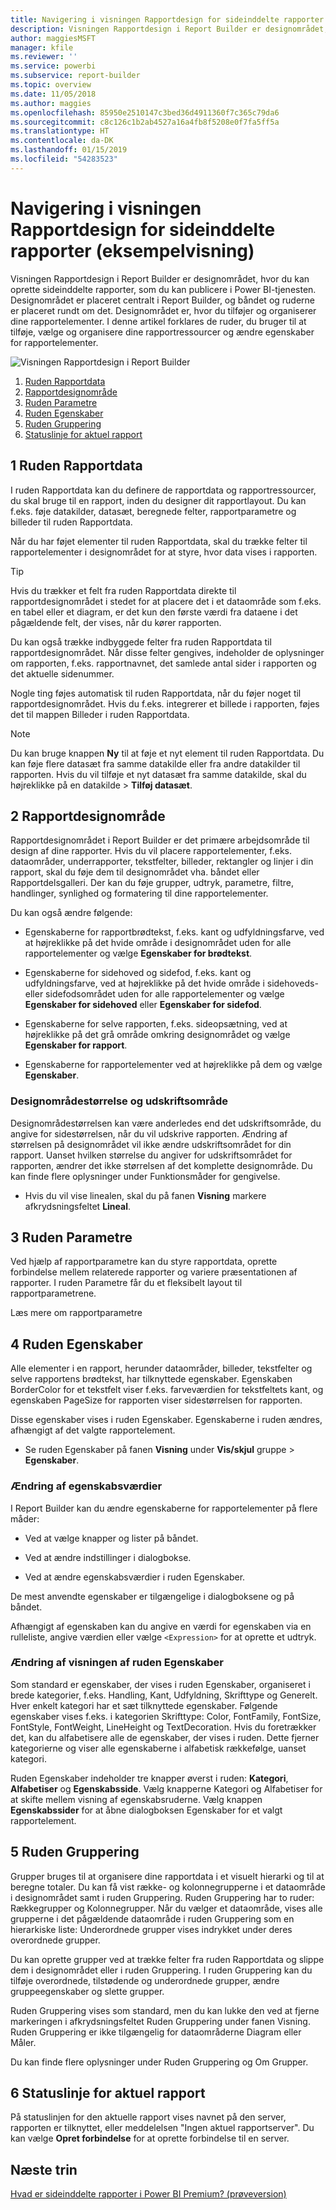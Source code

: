 ```yaml
---
title: Navigering i visningen Rapportdesign for sideinddelte rapporter (eksempelvisning)
description: Visningen Rapportdesign i Report Builder er designområdet, hvor du kan oprette sideinddelte rapporter, som du kan publicere i Power BI-tjenesten.
author: maggiesMSFT
manager: kfile
ms.reviewer: ''
ms.service: powerbi
ms.subservice: report-builder
ms.topic: overview
ms.date: 11/05/2018
ms.author: maggies
ms.openlocfilehash: 85950e2510147c3bed36d4911360f7c365c79da6
ms.sourcegitcommit: c8c126c1b2ab4527a16a4fb8f5208e0f7fa5ff5a
ms.translationtype: HT
ms.contentlocale: da-DK
ms.lasthandoff: 01/15/2019
ms.locfileid: "54283523"
---
```

# <a name="getting-around-in-report-design-view-for-paginated-reports-preview"></a>Navigering i visningen Rapportdesign for sideinddelte rapporter (eksempelvisning)

Visningen Rapportdesign i Report Builder er designområdet, hvor du kan oprette sideinddelte rapporter, som du kan publicere i Power BI-tjenesten. Designområdet er placeret centralt i Report Builder, og båndet og ruderne er placeret rundt om det. Designområdet er, hvor du tilføjer og organiserer dine rapportelementer. I denne artikel forklares de ruder, du bruger til at tilføje, vælge og organisere dine rapportressourcer og ændre egenskaber for rapportelementer.  

![Visningen Rapportdesign i Report Builder](media/paginated-reports-report-design-view/power-bi-paginated-report-design-view.png)

1.  [Ruden Rapportdata](#report-data-pane) 
2.  [Rapportdesignområde](#report-design-surface)  
3.  [Ruden Parametre](#parameters-pane) 
4.  [Ruden Egenskaber](#properties-pane) 
5.  [Ruden Gruppering](#grouping-pane) 
6.  [Statuslinje for aktuel rapport](#current-report-status-bar)  
  
## <a name="1-report-data-pane"></a>1 Ruden Rapportdata  
 I ruden Rapportdata kan du definere de rapportdata og rapportressourcer, du skal bruge til en rapport, inden du designer dit rapportlayout. Du kan f.eks. føje datakilder, datasæt, beregnede felter, rapportparametre og billeder til ruden Rapportdata.  
  
 Når du har føjet elementer til ruden Rapportdata, skal du trække felter til rapportelementer i designområdet for at styre, hvor data vises i rapporten.  
  
> [!TIP]  
>  Hvis du trækker et felt fra ruden Rapportdata direkte til rapportdesignområdet i stedet for at placere det i et dataområde som f.eks. en tabel eller et diagram, er det kun den første værdi fra dataene i det pågældende felt, der vises, når du kører rapporten.  
  
 Du kan også trække indbyggede felter fra ruden Rapportdata til rapportdesignområdet. Når disse felter gengives, indeholder de oplysninger om rapporten, f.eks. rapportnavnet, det samlede antal sider i rapporten og det aktuelle sidenummer.  
  
 Nogle ting føjes automatisk til ruden Rapportdata, når du føjer noget til rapportdesignområdet. Hvis du f.eks. integrerer et billede i rapporten, føjes det til mappen Billeder i ruden Rapportdata.  
  
> [!NOTE]  
>  Du kan bruge knappen **Ny** til at føje et nyt element til ruden Rapportdata. Du kan føje flere datasæt fra samme datakilde eller fra andre datakilder til rapporten. Hvis du vil tilføje et nyt datasæt fra samme datakilde, skal du højreklikke på en datakilde > **Tilføj datasæt**.  
  
## <a name="2-report-design-surface"></a>2 Rapportdesignområde  
 Rapportdesignområdet i Report Builder er det primære arbejdsområde til design af dine rapporter. Hvis du vil placere rapportelementer, f.eks. dataområder, underrapporter, tekstfelter, billeder, rektangler og linjer i din rapport, skal du føje dem til designområdet vha. båndet eller Rapportdelsgalleri. Der kan du føje grupper, udtryk, parametre, filtre, handlinger, synlighed og formatering til dine rapportelementer.  
  
 Du kan også ændre følgende:  
  
-   Egenskaberne for rapportbrødtekst, f.eks. kant og udfyldningsfarve, ved at højreklikke på det hvide område i designområdet uden for alle rapportelementer og vælge **Egenskaber for brødtekst**.  
  
-   Egenskaberne for sidehoved og sidefod, f.eks. kant og udfyldningsfarve, ved at højreklikke på det hvide område i sidehoveds- eller sidefodsområdet uden for alle rapportelementer og vælge **Egenskaber for sidehoved** eller **Egenskaber for sidefod**.  
  
-   Egenskaberne for selve rapporten, f.eks. sideopsætning, ved at højreklikke på det grå område omkring designområdet og vælge **Egenskaber for rapport**.  
  
-   Egenskaberne for rapportelementer ved at højreklikke på dem og vælge **Egenskaber**.  
  
### <a name="design-surface-size-and-print-area"></a>Designområdestørrelse og udskriftsområde  
Designområdestørrelsen kan være anderledes end det udskriftsområde, du angive for sidestørrelsen, når du vil udskrive rapporten. Ændring af størrelsen på designområdet vil ikke ændre udskriftsområdet for din rapport. Uanset hvilken størrelse du angiver for udskriftsområdet for rapporten, ændrer det ikke størrelsen af det komplette designområde. Du kan finde flere oplysninger under Funktionsmåder for gengivelse. 
  
- Hvis du vil vise linealen, skal du på fanen **Visning** markere afkrydsningsfeltet **Lineal**.  
  
## <a name="3-parameters-pane"></a>3 Ruden Parametre  
 Ved hjælp af rapportparametre kan du styre rapportdata, oprette forbindelse mellem relaterede rapporter og variere præsentationen af rapporter. I ruden Parametre får du et fleksibelt layout til rapportparametrene.  
  
 Læs mere om rapportparametre   
  
## <a name="4-properties-pane"></a>4 Ruden Egenskaber
 Alle elementer i en rapport, herunder dataområder, billeder, tekstfelter og selve rapportens brødtekst, har tilknyttede egenskaber. Egenskaben BorderColor for et tekstfelt viser f.eks. farveværdien for tekstfeltets kant, og egenskaben PageSize for rapporten viser sidestørrelsen for rapporten.  
  
 Disse egenskaber vises i ruden Egenskaber. Egenskaberne i ruden ændres, afhængigt af det valgte rapportelement.  
  
- Se ruden Egenskaber på fanen **Visning** under **Vis/skjul** gruppe > **Egenskaber**.  
  
### <a name="changing-property-values"></a>Ændring af egenskabsværdier  
 I Report Builder kan du ændre egenskaberne for rapportelementer på flere måder:  
  
-   Ved at vælge knapper og lister på båndet.  
  
-   Ved at ændre indstillinger i dialogbokse.  
  
-   Ved at ændre egenskabsværdier i ruden Egenskaber.  
  
 De mest anvendte egenskaber er tilgængelige i dialogboksene og på båndet.  
  
 Afhængigt af egenskaben kan du angive en værdi for egenskaben via en rulleliste, angive værdien eller vælge `<Expression>` for at oprette et udtryk.  
  
### <a name="changing-the-properties-pane-view"></a>Ændring af visningen af ruden Egenskaber  
 Som standard er egenskaber, der vises i ruden Egenskaber, organiseret i brede kategorier, f.eks. Handling, Kant, Udfyldning, Skrifttype og Generelt. Hver enkelt kategori har et sæt tilknyttede egenskaber. Følgende egenskaber vises f.eks. i kategorien Skrifttype: Color, FontFamily, FontSize, FontStyle, FontWeight, LineHeight og TextDecoration. Hvis du foretrækker det, kan du alfabetisere alle de egenskaber, der vises i ruden. Dette fjerner kategorierne og viser alle egenskaberne i alfabetisk rækkefølge, uanset kategori.  
  
 Ruden Egenskaber indeholder tre knapper øverst i ruden: **Kategori**, **Alfabetiser** og **Egenskabsside**. Vælg knapperne Kategori og Alfabetiser for at skifte mellem visning af egenskabsruderne. Vælg knappen **Egenskabssider** for at åbne dialogboksen Egenskaber for et valgt rapportelement.  
  
  
## <a name="5-grouping-pane"></a>5 Ruden Gruppering

 Grupper bruges til at organisere dine rapportdata i et visuelt hierarki og til at beregne totaler. Du kan få vist række- og kolonnegrupperne i et dataområde i designområdet samt i ruden Gruppering. Ruden Gruppering har to ruder: Rækkegrupper og Kolonnegrupper. Når du vælger et dataområde, vises alle grupperne i det pågældende dataområde i ruden Gruppering som en hierarkiske liste: Underordnede grupper vises indrykket under deres overordnede grupper.  
  
 Du kan oprette grupper ved at trække felter fra ruden Rapportdata og slippe dem i designområdet eller i ruden Gruppering. I ruden Gruppering kan du tilføje overordnede, tilstødende og underordnede grupper, ændre gruppeegenskaber og slette grupper.  
  
 Ruden Gruppering vises som standard, men du kan lukke den ved at fjerne markeringen i afkrydsningsfeltet Ruden Gruppering under fanen Visning. Ruden Gruppering er ikke tilgængelig for dataområderne Diagram eller Måler.  
  
 Du kan finde flere oplysninger under Ruden Gruppering og Om Grupper.  
  
## <a name="6-current-report-status-bar"></a>6 Statuslinje for aktuel rapport

På statuslinjen for den aktuelle rapport vises navnet på den server, rapporten er tilknyttet, eller meddelelsen "Ingen aktuel rapportserver". Du kan vælge **Opret forbindelse** for at oprette forbindelse til en server.

## <a name="next-steps"></a>Næste trin

[Hvad er sideinddelte rapporter i Power BI Premium? (prøveversion)](paginated-reports-report-builder-power-bi.md) 

  
  
